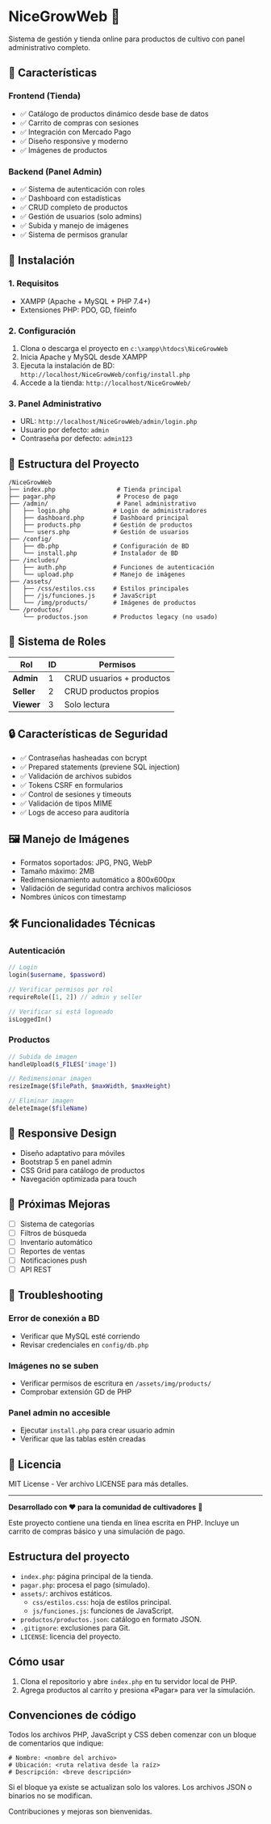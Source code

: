 # NiceGrowWeb 🌱

Sistema de gestión y tienda online para productos de cultivo con panel administrativo completo.

## 🚀 Características

### Frontend (Tienda)
- ✅ Catálogo de productos dinámico desde base de datos
- ✅ Carrito de compras con sesiones
- ✅ Integración con Mercado Pago
- ✅ Diseño responsive y moderno
- ✅ Imágenes de productos

### Backend (Panel Admin)
- ✅ Sistema de autenticación con roles
- ✅ Dashboard con estadísticas
- ✅ CRUD completo de productos
- ✅ Gestión de usuarios (solo admins)
- ✅ Subida y manejo de imágenes
- ✅ Sistema de permisos granular

## 🔧 Instalación

### 1. Requisitos
- XAMPP (Apache + MySQL + PHP 7.4+)
- Extensiones PHP: PDO, GD, fileinfo

### 2. Configuración
1. Clona o descarga el proyecto en `c:\xampp\htdocs\NiceGrowWeb`
2. Inicia Apache y MySQL desde XAMPP
3. Ejecuta la instalación de BD: `http://localhost/NiceGrowWeb/config/install.php`
4. Accede a la tienda: `http://localhost/NiceGrowWeb/`

### 3. Panel Administrativo
- URL: `http://localhost/NiceGrowWeb/admin/login.php`
- Usuario por defecto: `admin`
- Contraseña por defecto: `admin123`

## 📁 Estructura del Proyecto

```
/NiceGrowWeb
├── index.php                 # Tienda principal
├── pagar.php                 # Proceso de pago
├── /admin/                   # Panel administrativo
│   ├── login.php            # Login de administradores
│   ├── dashboard.php        # Dashboard principal
│   ├── products.php         # Gestión de productos
│   └── users.php            # Gestión de usuarios
├── /config/
│   ├── db.php               # Configuración de BD
│   └── install.php          # Instalador de BD
├── /includes/
│   ├── auth.php             # Funciones de autenticación
│   └── upload.php           # Manejo de imágenes
├── /assets/
│   ├── /css/estilos.css     # Estilos principales
│   ├── /js/funciones.js     # JavaScript
│   └── /img/products/       # Imágenes de productos
└── /productos/
    └── productos.json       # Productos legacy (no usado)
```

## 👥 Sistema de Roles

| Rol | ID | Permisos |
|-----|----|---------| 
| **Admin** | 1 | CRUD usuarios + productos |
| **Seller** | 2 | CRUD productos propios |
| **Viewer** | 3 | Solo lectura |

## 🔒 Características de Seguridad

- ✅ Contraseñas hasheadas con bcrypt
- ✅ Prepared statements (previene SQL injection)
- ✅ Validación de archivos subidos
- ✅ Tokens CSRF en formularios
- ✅ Control de sesiones y timeouts
- ✅ Validación de tipos MIME
- ✅ Logs de acceso para auditoría

## 🖼️ Manejo de Imágenes

- Formatos soportados: JPG, PNG, WebP
- Tamaño máximo: 2MB
- Redimensionamiento automático a 800x600px
- Validación de seguridad contra archivos maliciosos
- Nombres únicos con timestamp

## 🛠️ Funcionalidades Técnicas

### Autenticación
```php
// Login
login($username, $password)

// Verificar permisos por rol
requireRole([1, 2]) // admin y seller

// Verificar si está logueado
isLoggedIn()
```

### Productos
```php
// Subida de imagen
handleUpload($_FILES['image'])

// Redimensionar imagen
resizeImage($filePath, $maxWidth, $maxHeight)

// Eliminar imagen
deleteImage($fileName)
```

## 📱 Responsive Design

- Diseño adaptativo para móviles
- Bootstrap 5 en panel admin
- CSS Grid para catálogo de productos
- Navegación optimizada para touch

## 🔄 Próximas Mejoras

- [ ] Sistema de categorías
- [ ] Filtros de búsqueda
- [ ] Inventario automático
- [ ] Reportes de ventas
- [ ] Notificaciones push
- [ ] API REST

## 🐛 Troubleshooting

### Error de conexión a BD
- Verificar que MySQL esté corriendo
- Revisar credenciales en `config/db.php`

### Imágenes no se suben
- Verificar permisos de escritura en `/assets/img/products/`
- Comprobar extensión GD de PHP

### Panel admin no accesible
- Ejecutar `install.php` para crear usuario admin
- Verificar que las tablas estén creadas

## 📄 Licencia

MIT License - Ver archivo LICENSE para más detalles.

---

**Desarrollado con ❤️ para la comunidad de cultivadores** 🌱

Este proyecto contiene una tienda en línea escrita en PHP. Incluye un carrito de compras básico y una simulación de pago.

## Estructura del proyecto

- `index.php`: página principal de la tienda.
- `pagar.php`: procesa el pago (simulado).
- `assets/`: archivos estáticos.
  - `css/estilos.css`: hoja de estilos principal.
  - `js/funciones.js`: funciones de JavaScript.
- `productos/productos.json`: catálogo en formato JSON.
- `.gitignore`: exclusiones para Git.
- `LICENSE`: licencia del proyecto.

## Cómo usar

1. Clona el repositorio y abre `index.php` en tu servidor local de PHP.
2. Agrega productos al carrito y presiona «Pagar» para ver la simulación.

## Convenciones de código

Todos los archivos PHP, JavaScript y CSS deben comenzar con un bloque de comentarios que indique:

```
# Nombre: <nombre del archivo>
# Ubicación: <ruta relativa desde la raíz>
# Descripción: <breve descripción>
```

Si el bloque ya existe se actualizan solo los valores. Los archivos JSON o binarios no se modifican.

Contribuciones y mejoras son bienvenidas.
